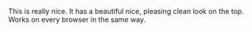 This is really nice. It has a beautiful nice, pleasing clean look on the top. Works on every browser in the same way. 
